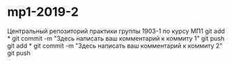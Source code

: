 # mp1-2019-2
Центральный репозиторий практики группы 1903-1 по курсу МП1
git add *
git commit -m "Здесь написать ваш комментарий к коммиту 1"
git push
git add *
git commit -m "Здесь написать ваш комментарий к коммиту 2" 
git push

